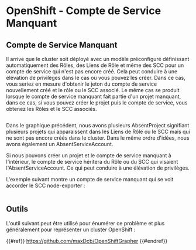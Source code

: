 # OpenShift - Compte de Service Manquant

## Compte de Service Manquant

Il arrive que le cluster soit déployé avec un modèle préconfiguré définissant automatiquement des Rôles, des Liens de Rôle et même des SCC pour un compte de service qui n'est pas encore créé. Cela peut conduire à une élévation de privilèges dans le cas où vous pouvez les créer. Dans ce cas, vous seriez en mesure d'obtenir le jeton du compte de service nouvellement créé et le rôle ou le SCC associé. Le même cas se produit lorsque le compte de service manquant fait partie d'un projet manquant, dans ce cas, si vous pouvez créer le projet puis le compte de service, vous obtenez les Rôles et le SCC associés.

<figure><img src="../../../images/openshift-missing-service-account-image1.png" alt=""><figcaption></figcaption></figure>

Dans le graphique précédent, nous avons plusieurs AbsentProject signifiant plusieurs projets qui apparaissent dans les Liens de Rôle ou le SCC mais qui ne sont pas encore créés dans le cluster. Dans le même ordre d'idées, nous avons également un AbsentServiceAccount.

Si nous pouvons créer un projet et le compte de service manquant à l'intérieur, le compte de service héritera du Rôle ou du SCC qui visaient l'AbsentServiceAccount. Ce qui peut conduire à une élévation de privilèges.

L'exemple suivant montre un compte de service manquant qui se voit accorder le SCC node-exporter :

<figure><img src="../../../images/openshift-missing-service-account-image2.png" alt=""><figcaption></figcaption></figure>

## Outils

L'outil suivant peut être utilisé pour énumérer ce problème et plus généralement pour représenter un cluster OpenShift :

{{#ref}}
https://github.com/maxDcb/OpenShiftGrapher
{{#endref}}
